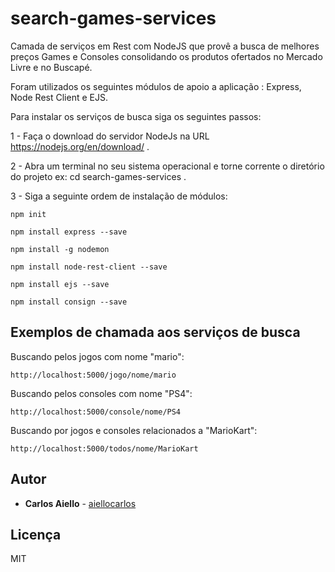 # search-games-services

Camada de serviços em Rest com NodeJS que provê a busca de melhores preços Games e Consoles consolidando os produtos ofertados no 
Mercado Livre e no Buscapé.

Foram utilizados os seguintes módulos de apoio a aplicação : Express, Node Rest Client e EJS.

Para instalar os serviços de busca siga os seguintes passos:

1 - Faça o download do servidor NodeJs na URL https://nodejs.org/en/download/ .

2 - Abra um terminal no seu sistema operacional e torne corrente o diretório do projeto ex: cd search-games-services .

3 - Siga a seguinte ordem de instalação de módulos:
```
npm init

npm install express --save

npm install -g nodemon

npm install node-rest-client --save

npm install ejs --save

npm install consign --save

```

## Exemplos de chamada aos serviços de busca

Buscando pelos jogos com nome "mario":

```
http://localhost:5000/jogo/nome/mario
```

Buscando pelos consoles com nome "PS4":

```
http://localhost:5000/console/nome/PS4
```
Buscando por jogos e consoles relacionados a "MarioKart":

```
http://localhost:5000/todos/nome/MarioKart

```
## Autor

* **Carlos Aiello** - [aiellocarlos](https://github.com/aiellocarlos)

## Licença

MIT 

